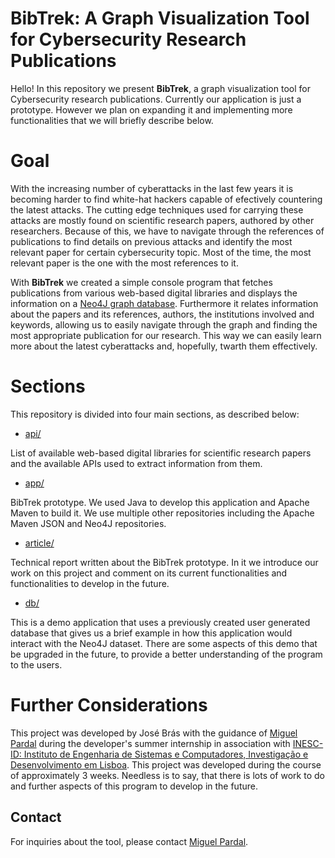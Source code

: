# BibTrek: A Graph Visualization Tool for Cybersecurity Research Publications

Hello! In this repository we present **BibTrek**, a graph visualization tool for
Cybersecurity research publications. Currently our application is just a prototype. However we plan on expanding it and implementing more functionalities that we will briefly describe below.

# Goal
With the increasing number of cyberattacks in the last few years it is becoming harder to find white-hat hackers capable of efectively countering the latest attacks. The cutting edge techniques used for carrying these attacks are mostly found on scientific research papers, authored by other researchers. Because of this, we have to navigate through the references of publications to find details on previous attacks and identify the most relevant paper for certain cybersecurity topic. Most of the time, the most relevant paper is the one with the most references to it.

With **BibTrek** we created a simple console program that fetches publications from various web-based digital libraries and displays the information on a [Neo4J graph database](https://neo4j.com/). Furthermore it relates information about the papers and its references, authors, the institutions involved and keywords, allowing us to easily navigate through the graph and finding the most appropriate publication for our research. This way we can easily learn more about the latest cyberattacks and, hopefully, twarth them effectively.

# Sections

This repository is divided into four main sections, as described below:

- [api/](https://github.com/inesc-id/BibTrek/tree/master/api)

List of available web-based digital libraries for scientific research papers and the available APIs used to extract information from them.

- [app/](https://github.com/inesc-id/BibTrek/tree/master/app)

BibTrek prototype. We used Java to develop this application and Apache Maven to build it. We use multiple other repositories including the Apache Maven JSON and Neo4J repositories.

- [article/](https://github.com/inesc-id/BibTrek/tree/master/article)

Technical report written about the BibTrek prototype. In it we introduce our work on this project and comment on its current functionalities and functionalities to develop in the future.

- [db/](https://github.com/inesc-id/BibTrek/tree/master/db)

This is a demo application that uses a previously created user generated database that gives us a brief example in how this application would interact with the Neo4J dataset. There are some aspects of this demo that be upgraded in the future, to provide a better understanding of the program to the users.

# Further Considerations

This project was developed by José Brás with the guidance of [Miguel Pardal](http://web.tecnico.ulisboa.pt/miguel.pardal/) during the developer's summer internship in association with [INESC-ID: Instituto de Engenharia de Sistemas e Computadores, Investigação e Desenvolvimento em Lisboa](https://www.inesc-id.pt/). This project was developed during the course of approximately 3 weeks. Needless is to say, that there is lots of work to do and further aspects of this program to develop in the future.

## Contact

For inquiries about the tool, please contact [Miguel Pardal](http://web.tecnico.ulisboa.pt/miguel.pardal/).
